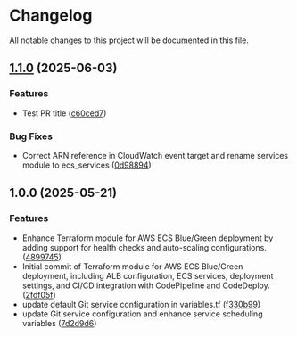 # Changelog

All notable changes to this project will be documented in this file.

## [1.1.0](https://github.com/binbashar/terraform-aws-ecs-bluegreen/compare/v1.0.0...v1.1.0) (2025-06-03)


### Features

* Test PR title ([c60ced7](https://github.com/binbashar/terraform-aws-ecs-bluegreen/commit/c60ced7bc80e0b7432869b83690ad548fe5f794d))


### Bug Fixes

* Correct ARN reference in CloudWatch event target and rename services module to ecs_services ([0d98894](https://github.com/binbashar/terraform-aws-ecs-bluegreen/commit/0d988945a31c0f26cd5aa86e75dfde636c2befc3))

## 1.0.0 (2025-05-21)


### Features

* Enhance Terraform module for AWS ECS Blue/Green deployment by adding support for health checks and auto-scaling configurations. ([4899745](https://github.com/binbashar/terraform-aws-ecs-bluegreen/commit/489974502e77a0970f23c7109aea4413e572ec05))
* Initial commit of Terraform module for AWS ECS Blue/Green deployment, including ALB configuration, ECS services, deployment settings, and CI/CD integration with CodePipeline and CodeDeploy. ([2fdf05f](https://github.com/binbashar/terraform-aws-ecs-bluegreen/commit/2fdf05f2449c014bda5447926d7a8c0826dff7e3))
* update default Git service configuration in variables.tf ([f330b99](https://github.com/binbashar/terraform-aws-ecs-bluegreen/commit/f330b991d15008a0fe7c24dccda960eefd181877))
* update Git service configuration and enhance service scheduling variables ([7d2d9d6](https://github.com/binbashar/terraform-aws-ecs-bluegreen/commit/7d2d9d6dcf95da97e3c0b1ef38e9d7ca6418cc7a))
